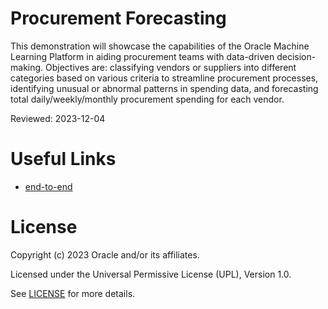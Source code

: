 # Procurement Forecasting

This demonstration will showcase the capabilities of the Oracle Machine Learning Platform in aiding procurement teams with data-driven decision-making.
Objectives are: classifying vendors or suppliers into different categories based on various criteria to streamline procurement processes, identifying unusual or abnormal patterns in spending data, and forecasting total daily/weekly/monthly procurement spending for each vendor.

Reviewed: 2023-12-04
 
 
# Useful Links

- [end-to-end](https://www.youtube.com/watch?v=Ilz4lJzHZcs)

 
# License
 
Copyright (c) 2023 Oracle and/or its affiliates.
 
Licensed under the Universal Permissive License (UPL), Version 1.0.
 
See [LICENSE](https://github.com/oracle-devrel/technology-engineering/blob/main/LICENSE) for more details.
